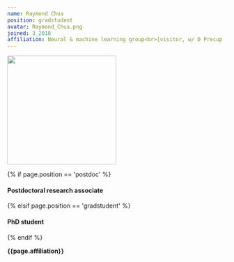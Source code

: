 ```yaml
---
name: Raymond Chua
position: gradstudent
avatar: Raymond_Chua.png
joined: 3_2018
affiliation: Neural & machine learning group<br>[visitor, w/ D Precup (McGill)]
---
```


<img width="250" src="{{site.baseurl}}/images/people/{{page.avatar}}" data-action="zoom">

 {% if page.position == 'postdoc' %}
<h4>Postdoctoral research associate</h4>
 {% elsif page.position == 'gradstudent' %}
<h4>PhD student</h4>
 {% endif %}

<b>{{page.affiliation}}</b>